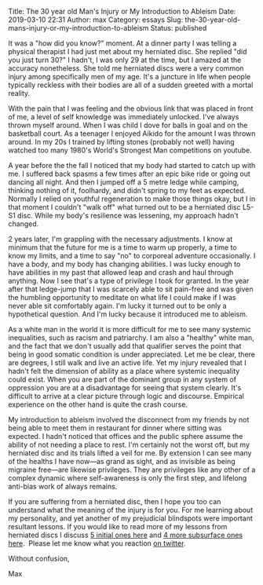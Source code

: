Title: The 30 year old Man's Injury or My Introduction to Ableism
Date: 2019-03-10 22:31
Author: max
Category: essays
Slug: the-30-year-old-mans-injury-or-my-introduction-to-ableism
Status: published

It was a "how did you know?" moment. At a dinner party I was telling a physical therapist I had just met about my herniated disc. She replied "did you just turn 30?" I hadn't, I was only 29 at the time, but I amazed at the accuracy nonetheless. She told me herniated discs were a very common injury among specifically men of my age. It's a juncture in life when people typically reckless with their bodies are all of a sudden greeted with a mortal reality.

With the pain that I was feeling and the obvious link that was placed in front of me, a level of self knowledge was immediately unlocked. I've always thrown myself around. When I was child I dove for balls in goal and on the basketball court. As a teenager I enjoyed Aikido for the amount I was thrown around. In my 20s I trained by lifting stones (probably not well) having watched too many 1980's World's Strongest Man competitions on youtube.

A year before the the fall I noticed that my body had started to catch up with me. I suffered back spasms a few times after an epic bike ride or going out dancing all night. And then I jumped off a 5 metre ledge while camping, thinking nothing of it, foolhardy, and didn't spring to my feet as expected. Normally I relied on youthful regeneration to make those things okay, but I in that moment I couldn't "walk off" what turned out to be a herniated disc L5-S1 disc. While my body's resilience was lessening, my approach hadn't changed.

2 years later, I'm grappling with the necessary adjustments. I know at minimum that the future for me is a time to warm up properly, a time to know my limits, and a time to say "no" to corporeal adventure occasionally. I have a body, and my body has changing abilities. I was lucky enough to have abilities in my past that allowed leap and crash and haul through anything. Now I see that's a type of privilege I took for granted. In the year after that ledge-jump that I was scarcely able to sit pain-free and was given the humbling opportunity to meditate on what life I could make if I was never able sit comfortably again. I'm lucky it turned out to be only a hypothetical question. And I'm lucky because it introduced me to ableism.

As a white man in the world it is more difficult for me to see many systemic inequalities, such as racism and patriarchy. I am also a "healthy" white man, and the fact that we don't usually add that qualifier serves the point that being in good somatic condition is under appreciated. Let me be clear, there are degrees, I still walk and live an active life. Yet my injury revealed that I hadn't felt the dimension of ability as a place where systemic inequality could exist. When you are part of the dominant group in any system of oppression you are at a disadvantage for seeing that system clearly. It's difficult to arrive at a clear picture through logic and discourse. Empirical experience on the other hand is quite the crash course.

My introduction to ableism involved the disconnect from my friends by not being able to meet them in restaurant for dinner where sitting was expected. I hadn't noticed that offices and the public sphere assume the ability of not needing a place to rest. I'm certainly not the worst off, but my herniated disc and its trials lifted a veil for me. By extension I can see many of the healths I have now—as grand as sight, and as invisible as being migraine free—are likewise privileges. They are privileges like any other of a complex dynamic where self-awareness is only the first step, and lifelong anti-bias work of always remains.

If you are suffering from a herniated disc, then I hope you too can understand what the meaning of the injury is for you. For me learning about my personality, and yet another of my prejudicial blindspots were important resultant lessons. If you would like to read more of my lessons from herniated discs I discuss [5 initial ones here](http://notconfusing.com/5-lessons-learned-from-3-months-of-healing-a-herniated-disc/) and [4 more subsurface ones here](http://notconfusing.com/4-more-lessons-learned-from-2-years-of-healing-a-herniated-disc/).  Please let me know what you reaction [on twitter](http://twitter.com/notconfusing).

Without confusion,

Max
